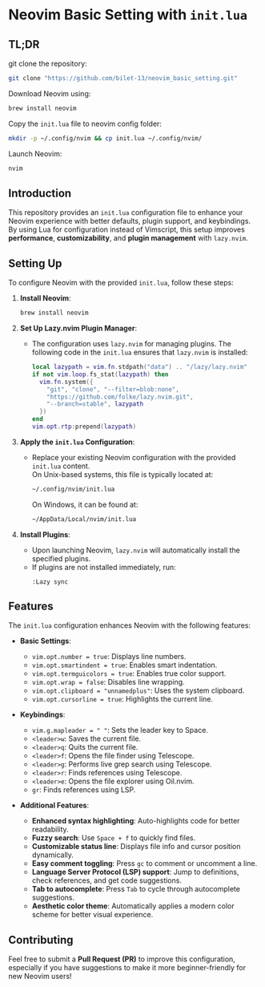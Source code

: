 # Neovim Basic Setting with `init.lua`

## TL;DR
git clone the repository:
```bash
git clone "https://github.com/bilet-13/neovim_basic_setting.git"
```
Download Neovim using:
```bash
brew install neovim
```
Copy the `init.lua` file to neovim config folder:
```bash
mkdir -p ~/.config/nvim && cp init.lua ~/.config/nvim/
```
Launch Neovim:
```bash
nvim
```

## Introduction

This repository provides an `init.lua` configuration file to enhance your Neovim experience with better defaults, plugin support, and keybindings.  
By using Lua for configuration instead of Vimscript, this setup improves **performance**, **customizability**, and **plugin management** with `lazy.nvim`.

## Setting Up

To configure Neovim with the provided `init.lua`, follow these steps:

1. **Install Neovim**:  
   ```bash
   brew install neovim
   ```

2. **Set Up Lazy.nvim Plugin Manager**:
   - The configuration uses `lazy.nvim` for managing plugins. The following code in the `init.lua` ensures that `lazy.nvim` is installed:
     ```lua
     local lazypath = vim.fn.stdpath("data") .. "/lazy/lazy.nvim"
     if not vim.loop.fs_stat(lazypath) then
       vim.fn.system({
         "git", "clone", "--filter=blob:none",
         "https://github.com/folke/lazy.nvim.git",
         "--branch=stable", lazypath
       })
     end
     vim.opt.rtp:prepend(lazypath)
     ```

3. **Apply the `init.lua` Configuration**:
   - Replace your existing Neovim configuration with the provided `init.lua` content.  
     On Unix-based systems, this file is typically located at:
     ```bash
     ~/.config/nvim/init.lua
     ```
     On Windows, it can be found at:
     ```bash
     ~/AppData/Local/nvim/init.lua
     ```

4. **Install Plugins**:
   - Upon launching Neovim, `lazy.nvim` will automatically install the specified plugins.
   - If plugins are not installed immediately, run:
     ```vim
     :Lazy sync
     ```

## Features

The `init.lua` configuration enhances Neovim with the following features:

- **Basic Settings**:
  - `vim.opt.number = true`: Displays line numbers.
  - `vim.opt.smartindent = true`: Enables smart indentation.
  - `vim.opt.termguicolors = true`: Enables true color support.
  - `vim.opt.wrap = false`: Disables line wrapping.
  - `vim.opt.clipboard = "unnamedplus"`: Uses the system clipboard.
  - `vim.opt.cursorline = true`: Highlights the current line.

- **Keybindings**:
  - `vim.g.mapleader = " "`: Sets the leader key to Space.
  - `<leader>w`: Saves the current file.
  - `<leader>q`: Quits the current file.
  - `<leader>f`: Opens the file finder using Telescope.
  - `<leader>g`: Performs live grep search using Telescope.
  - `<leader>r`: Finds references using Telescope.
  - `<leader>e`: Opens the file explorer using Oil.nvim.
  - `gr`: Finds references using LSP.

- **Additional Features**:
  - **Enhanced syntax highlighting**: Auto-highlights code for better readability.
  - **Fuzzy search**: Use `Space + f` to quickly find files.
  - **Customizable status line**: Displays file info and cursor position dynamically.
  - **Easy comment toggling**: Press `gc` to comment or uncomment a line.
  - **Language Server Protocol (LSP) support**: Jump to definitions, check references, and get code suggestions.
  - **Tab to autocomplete**: Press `Tab` to cycle through autocomplete suggestions.
  - **Aesthetic color theme**: Automatically applies a modern color scheme for better visual experience.

## Contributing

Feel free to submit a **Pull Request (PR)** to improve this configuration,  
especially if you have suggestions to make it more beginner-friendly for new Neovim users!

